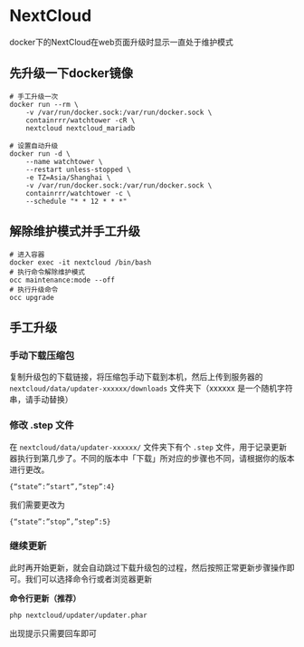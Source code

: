 # NextCloud

docker下的NextCloud在web页面升级时显示一直处于维护模式

## 先升级一下docker镜像

```shell
# 手工升级一次
docker run --rm \
    -v /var/run/docker.sock:/var/run/docker.sock \
    containrrr/watchtower -cR \
    nextcloud nextcloud_mariadb

# 设置自动升级
docker run -d \
    --name watchtower \
    --restart unless-stopped \
    -e TZ=Asia/Shanghai \
    -v /var/run/docker.sock:/var/run/docker.sock \
    containrrr/watchtower -c \
    --schedule "* * 12 * * *"
```

## 解除维护模式并手工升级

```shell
# 进入容器
docker exec -it nextcloud /bin/bash
# 执行命令解除维护模式
occ maintenance:mode --off
# 执行升级命令
occ upgrade
```

## 手工升级

### 手动下载压缩包

复制升级包的下载链接，将压缩包手动下载到本机，然后上传到服务器的 `nextcloud/data/updater-xxxxxx/downloads` 文件夹下（xxxxxx 是一个随机字符串，请手动替换）

### 修改 .step 文件

在 `nextcloud/data/updater-xxxxxx/` 文件夹下有个 `.step` 文件，用于记录更新器执行到第几步了。不同的版本中「下载」所对应的步骤也不同，请根据你的版本进行更改。

```
{“state”:”start”,”step”:4}
```

我们需要更改为

```
{“state”:”stop”,”step”:5}
```

### 继续更新

此时再开始更新，就会自动跳过下载升级包的过程，然后按照正常更新步骤操作即可。我们可以选择命令行或者浏览器更新

**命令行更新（推荐）**

```
php nextcloud/updater/updater.phar
```

出现提示只需要回车即可
